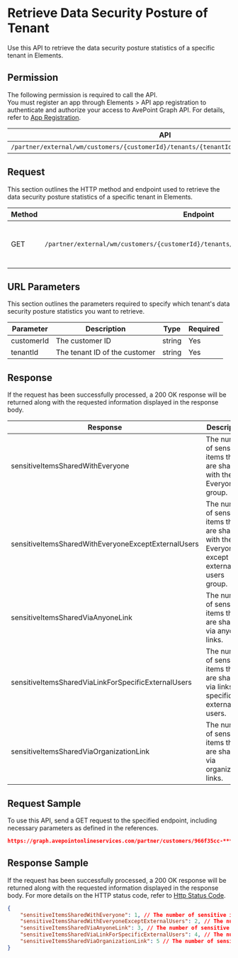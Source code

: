 # Retrieve Data Security Posture of Tenant

Use this API to retrieve the data security posture statistics of a specific tenant in Elements.  

## Permission  

The following permission is required to call the API.  
You must register an app through Elements > API app registration to authenticate and authorize your access to AvePoint Graph API. For details, refer to [App Registration](../register-app.md).

| API | Permission |
|-----------|-----------|
| `/partner/external/wm/customers/{customerId}/tenants/{tenantId}/overview/dspm/insights` | elements.wm.read.all |  


## Request

This section outlines the HTTP method and endpoint used to retrieve the data security posture statistics of a specific tenant in Elements.

| Method | Endpoint | Description |
|-----------|-----------|-----------|
|GET|`/partner/external/wm/customers/{customerId}/tenants/{tenantId}/overview/dspm/insights`|Retrieves the data security posture statistics.|

## URL Parameters

This section outlines the parameters required to specify which tenant's data security posture statistics you want to retrieve.

| Parameter | Description | Type | Required |
| --- | --- | --- | --- |
| customerId | The customer ID| string | Yes |
| tenantId | The tenant ID of the customer| string | Yes |


## Response

If the request has been successfully processed, a 200 OK response will be returned along with the requested information displayed in the response body.

| Response | Description | Type |
| --- | --- | --- |
| sensitiveItemsSharedWithEveryone | The number of sensitive items that are shared with the Everyone group. | integer |
| sensitiveItemsSharedWithEveryoneExceptExternalUsers | The number of sensitive items that are shared with the Everyone except external users group. | integer |
| sensitiveItemsSharedViaAnyoneLink | The number of sensitive items that are shared via anyone links.  | integer |
| sensitiveItemsSharedViaLinkForSpecificExternalUsers | The number of sensitive items that are shared via links for specific external users. | integer |
| sensitiveItemsSharedViaOrganizationLink | The number of sensitive items that are shared via organization links. | integer |


## Request Sample

To use this API, send a GET request to the specified endpoint, including necessary parameters as defined in the references.

```json
https://graph.avepointonlineservices.com/partner/customers/966f35cc-****-4070-****-25cd****2a07/tenants/0c7715b3-****-4c4c-****-f363****acec/overview/dspm/insights
```

## Response Sample

If the request has been successfully processed, a 200 OK response will be returned along with the requested information displayed in the response body. For more details on the HTTP status code, refer to [Http Status Code](../Use-AvePoint-Graph-API.md#http-status-code).

```json 
{
    "sensitiveItemsSharedWithEveryone": 1, // The number of sensitive items that are shared with the Everyone group
    "sensitiveItemsSharedWithEveryoneExceptExternalUsers": 2, // The number of sensitive items that are shared with the Everyone except external users group
    "sensitiveItemsSharedViaAnyoneLink": 3, // The number of sensitive items that are shared via anyone links
    "sensitiveItemsSharedViaLinkForSpecificExternalUsers": 4, // The number of sensitive items that are shared via links for specific external users
    "sensitiveItemsSharedViaOrganizationLink": 5 // The number of sensitive items that are shared via organization links
}